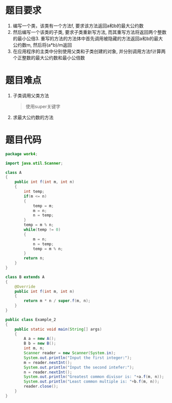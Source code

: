 # 题目要求
1. 编写一个类，该类有一个方法f, 要求该方法返回a和b的最大公约数
2. 然后编写一个该类的子类, 要求子类重新写方法, 而其重写方法将返回两个整数的最小公倍3. 重写的方法的方法体中首先调用被隐藏的方法返回a和b的最大公约数m, 然后将(a*b)/m返回
3. 在应用程序的主类中分别使用父类和子类创建的对象, 并分别调用方法f计算两个正整数的最大公约数和最小公倍数

# 题目难点
1. 子类调用父类方法
   >使用super关键字
2. 求最大公约数的方法

# 题目代码
``` Java
package work4;

import java.util.Scanner;

class A
{
	public int f(int m, int n)
	{
		int temp;
		if(m <= n)
		{
			temp = m;
			m = n;
			n = temp;
		}
		temp = m % n;
		while(temp != 0)
		{
			m = n;
			n = temp;
			temp = m % n;
		}
		return n;
	}
}

class B extends A
{
	@Override
	public int f(int m, int n)
	{
		return m * n / super.f(m, n);
	}
}

public class Example_2
{
	public static void main(String[] args)
	{
		A a = new A();
		B b = new B();
		int m, n;
		Scanner reader = new Scanner(System.in);
		System.out.println("Input the first integer:");
		m = reader.nextInt();
		System.out.println("Input the second intefer:");
		n = reader.nextInt();
		System.out.println("Greatest common divisor is: "+a.f(m, n));
		System.out.println("Least common multiple is: "+b.f(m, n));
		reader.close();
	}
}
```